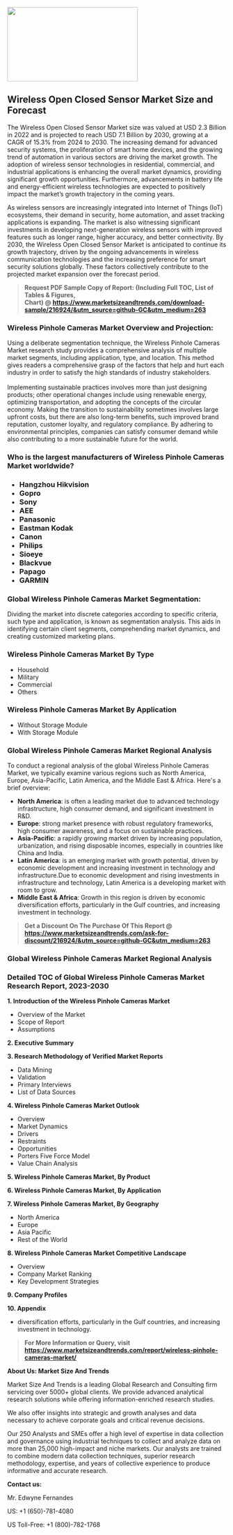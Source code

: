 <p><img class="alignnone size-medium wp-image-20088" src="https://ffe5etoiles.com/wp-content/uploads/2024/12/MST1-300x171.png" alt="" width="300" height="171" /></p><h2>Wireless Open Closed Sensor Market Size and Forecast</h2><p>The Wireless Open Closed Sensor Market size was valued at USD 2.3 Billion in 2022 and is projected to reach USD 7.1 Billion by 2030, growing at a CAGR of 15.3% from 2024 to 2030. The increasing demand for advanced security systems, the proliferation of smart home devices, and the growing trend of automation in various sectors are driving the market growth. The adoption of wireless sensor technologies in residential, commercial, and industrial applications is enhancing the overall market dynamics, providing significant growth opportunities. Furthermore, advancements in battery life and energy-efficient wireless technologies are expected to positively impact the market’s growth trajectory in the coming years.</p><p>As wireless sensors are increasingly integrated into Internet of Things (IoT) ecosystems, their demand in security, home automation, and asset tracking applications is expanding. The market is also witnessing significant investments in developing next-generation wireless sensors with improved features such as longer range, higher accuracy, and better connectivity. By 2030, the Wireless Open Closed Sensor Market is anticipated to continue its growth trajectory, driven by the ongoing advancements in wireless communication technologies and the increasing preference for smart security solutions globally. These factors collectively contribute to the projected market expansion over the forecast period.</p></p><blockquote id="" class=""><strong>Request PDF Sample Copy of Report: (Including Full TOC, List of Tables &amp; Figures, Chart)&nbsp;@&nbsp;<strong><a href="https://www.marketsizeandtrends.com/download-sample/216924/&utm_source=github-GC&utm_medium=263" target="_blank">https://www.marketsizeandtrends.com/download-sample/216924/&utm_source=github-GC&utm_medium=263</a></strong></strong></blockquote><h3 id="" class="">Wireless Pinhole Cameras Market&nbsp;Overview and Projection:</h3><p id="" class="">Using a deliberate segmentation technique, the Wireless Pinhole Cameras Market research study provides a comprehensive analysis of multiple market segments, including application, type, and location. This method gives readers a comprehensive grasp of the factors that help and hurt each industry in order to satisfy the high standards of industry stakeholders. <br /> <br />Implementing sustainable practices involves more than just designing products; other operational changes include using renewable energy, optimizing transportation, and adopting the concepts of the circular economy. Making the transition to sustainability sometimes involves large upfront costs, but there are also long-term benefits, such improved brand reputation, customer loyalty, and regulatory compliance. By adhering to environmental principles, companies can satisfy consumer demand while also contributing to a more sustainable future for the world.</p><h3 id="" class="">Who is the largest manufacturers of&nbsp;Wireless Pinhole Cameras Market worldwide?</h3><h3 class=""><p><ul><li>Hangzhou Hikvision </li><li> Gopro </li><li> Sony </li><li> AEE </li><li> Panasonic </li><li> Eastman Kodak </li><li> Canon </li><li> Philips </li><li> Sioeye </li><li> Blackvue </li><li> Papago </li><li> GARMIN</li></ul></p></h3><h3 id="" class="">Global&nbsp;Wireless Pinhole Cameras Market Segmentation:</h3><p id="" class="">Dividing the market into discrete categories according to specific criteria, such type and application, is known as segmentation analysis. This aids in identifying certain client segments, comprehending market dynamics, and creating customized marketing plans.</p><h3 id="" class="">Wireless Pinhole Cameras Market&nbsp;By Type</h3><p><p><ul><li>Household</li><li> Military</li><li> Commercial</li><li> Others</p></li></ul></p></p><h3 id="" class="">Wireless Pinhole Cameras Market&nbsp;By Application</h3><p class=""><p><ul><li>Without Storage Module</li><li> With Storage Module</li></ul></p></p><h3 id="" class="">Global Wireless Pinhole Cameras Market Regional Analysis</h3><p id="" class="">To conduct a regional analysis of the global Wireless Pinhole Cameras Market, we typically examine various regions such as North America, Europe, Asia-Pacific, Latin America, and the Middle East &amp; Africa. Here's a brief overview:</p><ul><li><strong>North America</strong>: is often a leading market due to advanced technology infrastructure, high consumer demand, and significant investment in R&amp;D.</li><li><strong>Europe</strong>: strong market presence with robust regulatory frameworks, high consumer awareness, and a focus on sustainable practices.</li><li><strong>Asia-Pacific</strong>: a rapidly growing market driven by increasing population, urbanization, and rising disposable incomes, especially in countries like China and India.</li><li><strong>Latin America</strong>: is an emerging market with growth potential, driven by economic development and increasing investment in technology and infrastructure.Due to economic development and rising investments in infrastructure and technology, Latin America is a developing market with room to grow.</li><li><strong>Middle East &amp; Africa</strong>: Growth in this region is driven by economic diversification efforts, particularly in the Gulf countries, and increasing investment in technology.</li></ul><blockquote id="" class=""><strong>Get a Discount On The Purchase Of This Report @ <strong><a href="https://www.marketsizeandtrends.com/ask-for-discount/216924/&utm_source=github-GC&utm_medium=263" target="_blank">https://www.marketsizeandtrends.com/ask-for-discount/216924/&utm_source=github-GC&utm_medium=263</a></strong></strong></blockquote><h3 id="" class="">Global Wireless Pinhole Cameras Market Regional Analysis</h3><h3 id="" class="">Detailed TOC of Global Wireless Pinhole Cameras Market Research Report, 2023-2030</h3><p id="" class=""><strong>1. Introduction of the Wireless Pinhole Cameras Market</strong></p><ul><li>Overview of the Market</li><li>Scope of Report</li><li>Assumptions</li></ul><p id="" class=""><strong>2. Executive Summary</strong></p><p id="" class=""><strong>3. Research Methodology of Verified Market Reports</strong></p><ul><li>Data Mining</li><li>Validation</li><li>Primary Interviews</li><li>List of Data Sources</li></ul><p id="" class=""><strong>4. Wireless Pinhole Cameras Market Outlook</strong></p><ul><li>Overview</li><li>Market Dynamics</li><li>Drivers</li><li>Restraints</li><li>Opportunities</li><li>Porters Five Force Model</li><li>Value Chain Analysis</li></ul><p id="" class=""><strong>5. Wireless Pinhole Cameras Market, By Product</strong></p><p id="" class=""><strong>6. Wireless Pinhole Cameras Market, By Application</strong></p><p id="" class=""><strong>7. Wireless Pinhole Cameras Market, By Geography</strong></p><ul><li>North America</li><li>Europe</li><li>Asia Pacific</li><li>Rest of the World</li></ul><p id="" class=""><strong>8. Wireless Pinhole Cameras Market Competitive Landscape</strong></p><ul><li>Overview</li><li>Company Market Ranking</li><li>Key Development Strategies</li></ul><p id="" class=""><strong>9. Company Profiles</strong></p><p id="" class=""><strong>10. Appendix</strong></p><ul><li>diversification efforts, particularly in the Gulf countries, and increasing investment in technology.</li></ul><blockquote id="" class=""><strong>For More Information or Query, visit <strong><strong><a href="https://www.marketsizeandtrends.com/report/wireless-pinhole-cameras-market/" target="_blank">https://www.marketsizeandtrends.com/report/wireless-pinhole-cameras-market/</a></strong></strong></strong></blockquote><p id="" class=""><strong>About Us: Market Size And Trends</strong></p><p id="" class="">Market Size And Trends is a leading Global Research and Consulting firm servicing over 5000+ global clients. We provide advanced analytical research solutions while offering information-enriched research studies.</p><p id="" class="">We also offer insights into strategic and growth analyses and data necessary to achieve corporate goals and critical revenue decisions.</p><p id="" class="">Our 250 Analysts and SMEs offer a high level of expertise in data collection and governance using industrial techniques to collect and analyze data on more than 25,000 high-impact and niche markets. Our analysts are trained to combine modern data collection techniques, superior research methodology, expertise, and years of collective experience to produce informative and accurate research.</p><p id="" class=""><strong>Contact us:</strong></p><p id="" class="">Mr. Edwyne Fernandes</p><p id="" class="">US: +1 (650)-781-4080</p><p id="" class="">US Toll-Free: +1 (800)-782-1768</p>
